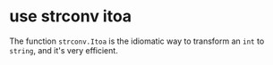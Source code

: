 # use strconv itoa

The function `strconv.Itoa` is the idiomatic way to transform an `int` to `string`, and it's very efficient.
